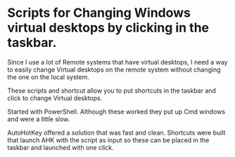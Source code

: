# Scripts for Changing Windows virtual desktops by clicking in the taskbar.

Since I use a lot of Remote systems that have virtual desktops, I need a way to easily change Virtual desktops on the remote system without changing the one on the local system.

These scripts and shortcut allow you to put shortcuts in the taskbar and click to change Virtual desktops.

Started with PowerShell.  Although these worked they put up Cmd windows and were a little slow.

AutoHotKey offered a solution that was fast and clean.  Shortcuts were built that launch AHK with the script as input so these can be placed in the taskbar and launched with one click.  
